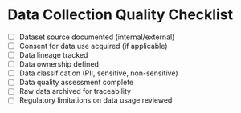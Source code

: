 # Data Collection Quality Checklist

- [ ] Dataset source documented (internal/external)
- [ ] Consent for data use acquired (if applicable)
- [ ] Data lineage tracked
- [ ] Data ownership defined
- [ ] Data classification (PII, sensitive, non-sensitive)
- [ ] Data quality assessment complete
- [ ] Raw data archived for traceability
- [ ] Regulatory limitations on data usage reviewed
